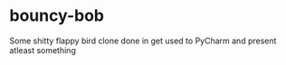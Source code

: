 # bouncy-bob
Some shitty flappy bird clone done in get used to PyCharm and present atleast something
